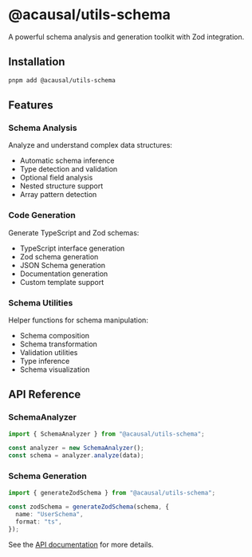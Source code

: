 # @acausal/utils-schema

A powerful schema analysis and generation toolkit with Zod integration.

## Installation

```bash
pnpm add @acausal/utils-schema
```

## Features

### Schema Analysis

Analyze and understand complex data structures:

- Automatic schema inference
- Type detection and validation
- Optional field analysis
- Nested structure support
- Array pattern detection

### Code Generation

Generate TypeScript and Zod schemas:

- TypeScript interface generation
- Zod schema generation
- JSON Schema generation
- Documentation generation
- Custom template support

### Schema Utilities

Helper functions for schema manipulation:

- Schema composition
- Schema transformation
- Validation utilities
- Type inference
- Schema visualization

## API Reference

### SchemaAnalyzer

```typescript
import { SchemaAnalyzer } from "@acausal/utils-schema";

const analyzer = new SchemaAnalyzer();
const schema = analyzer.analyze(data);
```

### Schema Generation

```typescript
import { generateZodSchema } from "@acausal/utils-schema";

const zodSchema = generateZodSchema(schema, {
  name: "UserSchema",
  format: "ts",
});
```

See the [API documentation](./docs/api.md) for more details.
